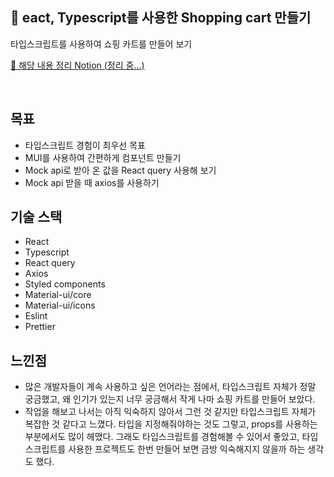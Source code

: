 ## 🛒 eact, Typescript를 사용한 Shopping cart 만들기

타입스크립트를 사용하여 쇼핑 카트를 만들어 보기

[🧐 해당 내용 정리 Notion (정리 중...) ](https://www.notion.so/yerimgim/React-Typescript-Shopping-Cart-cac6fe10b9f04be9894e246c84a36e1d)

<br/>

## 목표

- 타입스크립트 경험이 최우선 목표
- MUI를 사용하여 간편하게 컴포넌트 만들기
- Mock api로 받아 온 값을 React query 사용해 보기
- Mock api 받을 때 axios를 사용하기

## 기술 스택

- React
- Typescript
- React query
- Axios
- Styled components
- Material-ui/core
- Material-ui/icons
- Eslint
- Prettier

## 느낀점

- 많은 개발자들이 계속 사용하고 싶은 언어라는 점에서, 타입스크립트 자체가 정말 궁금했고, 왜 인기가 있는지 너무 궁금해서 작게 나마 쇼핑 카트를 만들어 보았다.
- 작업을 해보고 나서는 아직 익숙하지 않아서 그런 것 같지만 타입스크립트 자체가 복잡한 것 같다고 느꼈다. 타입을 지정해줘야하는 것도 그렇고, props를 사용하는 부분에서도 많이 헤맸다.
  그래도 타입스크립트를 경험해볼 수 있어서 좋았고, 타입스크립트를 사용한 프로젝트도 한번 만들어 보면 금방 익숙해지지 않을까 하는 생각도 했다.
